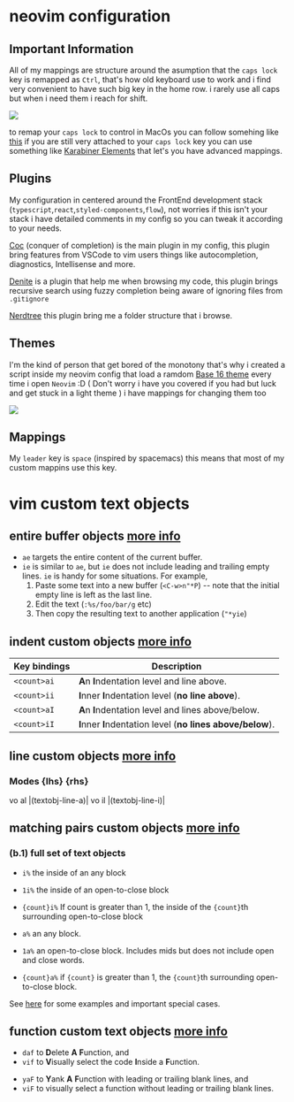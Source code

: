 # neovim configuration 

## Important Information

All of my mappings are structure around the asumption that the `caps lock` key is remapped as `Ctrl`,
that's how old keyboard use to work and i find very convenient to have such big key in the home row. i rarely 
use all caps but when i need them i reach for shift.

![](http://www.economyofeffort.com/media/images/sun-keyboard.png)

to remap your `caps lock` to control in MacOs you can follow somehing like [this](https://www.cnet.com/how-to/how-to-change-caps-lock-key-behavior-in-os-x/)
if you are still very attached to your `caps lock` key you can use something like [Karabiner Elements](https://karabiner-elements.pqrs.org/) that let's you have advanced mappings.

## Plugins

My configuration in centered around the FrontEnd development stack (`typescript`,`react`,`styled-components`,`flow`), not worries if this isn't your stack
i have detailed comments in my config so you can tweak it according to your needs.

[Coc](https://github.com/neoclide/coc.nvim) (conquer of completion) is the main plugin in my config, this plugin bring features from VSCode to vim users
things like autocompletion, diagnostics, Intellisense and more.

[Denite](https://github.com/Shougo/denite.nvim)  is a plugin that help me when browsing my code, this plugin brings recursive search using fuzzy completion
being aware of ignoring files from `.gitignore`

[Nerdtree](https://github.com/preservim/nerdtree) this plugin bring me a folder structure that i browse.

## Themes

I'm the kind of person that get bored of the monotony that's why i created a script inside my neovim config that load a ramdom
[Base 16 theme](https://github.com/chriskempson/base16) every time i open `Neovim` :D ( Don't worry i have you 
covered if you had but luck and get stuck in a light theme ) i have mappings for changing them too

![](https://raw.githubusercontent.com/juangabrielr4/dotfiles/master/nvim/.config/nvim/themes.gif)


## Mappings
My `leader` key is `space` (inspired by spacemacs) this means that most of my custom mappins use this key.


# vim custom text objects

## entire buffer objects [more info](https://github.com/kana/vim-textobj-entire/blob/master/README.md)

- `ae` targets the entire content of the current buffer.
- `ie` is similar to `ae`, but `ie` does not include leading and trailing empty
  lines. `ie` is handy for some situations. For example,
  1. Paste some text into a new buffer (`<C-w>n"*P`)
     -- note that the initial empty line is left as the last line.
  2. Edit the text (`:%s/foo/bar/g` etc)
  3. Then copy the resulting text to another application (`"*yie`)

## indent custom objects [more info](https://github.com/kana/vim-textobj-line/blob/master/doc/textobj-line.txt)

| Key bindings | Description                                                 |
| ------------ | ----------------------------------------------------------- |
| `<count>ai`  | **A**n **I**ndentation level and line above.                |
| `<count>ii`  | **I**nner **I**ndentation level (**no line above**).        |
| `<count>aI`  | **A**n **I**ndentation level and lines above/below.         |
| `<count>iI`  | **I**nner **I**ndentation level (**no lines above/below**). |

## line custom objects [more info](https://github.com/michaeljsmith/vim-indent-object/blob/master/README.md)

### Modes {lhs} {rhs}

vo al |<Plug>(textobj-line-a)|
vo il |<Plug>(textobj-line-i)|

## matching pairs custom objects [more info](https://github.com/andymass/vim-matchup/blob/master/README.md)

### (b.1) full set of text objects

- `i%` the inside of an any block
- `1i%` the inside of an open-to-close block
- `{count}i%` If count is greater than 1, the inside of the `{count}`th
  surrounding open-to-close block

- `a%` an any block.
- `1a%` an open-to-close block. Includes mids but does not include open
  and close words.
- `{count}a%` if `{count}` is greater than 1, the `{count}`th surrounding
  open-to-close block.

See [here](#line-wise-operatortext-object-combinations)
for some examples and important special cases.

## function custom text objects [more info](https://github.com/kana/vim-textobj-function/blob/master/README.md)

- `daf` to <strong>D</strong>elete <strong>A</strong> <strong>F</strong>unction, and
- `vif` to <strong>V</strong>isually select the code <strong>I</strong>nside a <strong>F</strong>unction.

* `yaF` to <strong>Y</strong>ank <strong>A</strong> <strong>F</strong>unction with leading or trailing blank lines, and
* `viF` to visually select a function without leading or trailing blank lines.

```

```


